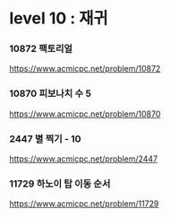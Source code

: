 # level 10 : 재귀

### 10872 팩토리얼
https://www.acmicpc.net/problem/10872

### 10870 피보나치 수 5
https://www.acmicpc.net/problem/10870

### 2447 별 찍기 - 10
https://www.acmicpc.net/problem/2447

### 11729 하노이 탑 이동 순서
https://www.acmicpc.net/problem/11729